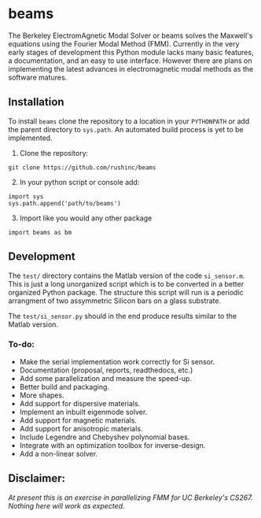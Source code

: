 # beams
The Berkeley ElectromAgnetic Modal Solver or beams solves the Maxwell's equations using the Fourier Modal Method (FMM). Currently in the very early stages of development this Python module lacks many basic features, a documentation, and an easy to use interface. However there are plans on implementing the latest advances in electromagnetic modal methods as the software matures.

## Installation
To install `beams` clone the repository to a location in your `PYTHONPATH` or add the parent directory to `sys.path`. An automated build process is yet to be implemented.
1. Clone the repository: 
```
git clone https://github.com/rushinc/beams
```
2. In your python script or console add: 
```
import sys
sys.path.append('path/to/beams')
```
3. Import like you would any other package
```
import beams as bm
```
## Development
The `test/` directory contains the Matlab version of the code `si_sensor.m`. This is just a long unorganized script which is to be converted in a better organized Python package. The structure this script will run is a periodic arrangment of two assymmetric Silicon bars on a glass substrate.

The `test/si_sensor.py` should in the end produce results similar to the Matlab version.

### To-do:
- Make the serial implementation work correctly for Si sensor.
- Documentation (proposal, reports, readthedocs, etc.)
- Add some parallelization and measure the speed-up.
- Better build and packaging.
- More shapes.
- Add support for dispersive materials.
- Implement an inbuilt eigenmode solver.
- Add support for magnetic materials.
- Add support for anisotropic materials.
- Include Legendre and Chebyshev polynomial bases.
- Integrate with an optimization toolbox for inverse-design.
- Add a non-linear solver.

## Disclaimer:
*At present this is an exercise in parallelizing FMM for UC Berkeley's CS267. Nothing here will work as expected.*
